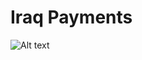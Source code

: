 # Iraq Payments

![Alt text](https://github.com/mohammedkmo/iraq-payments/blob/main/public/images/github-image.png "github banner")
